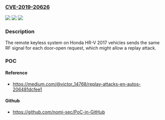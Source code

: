 ### [CVE-2019-20626](https://cve.mitre.org/cgi-bin/cvename.cgi?name=CVE-2019-20626)
![](https://img.shields.io/static/v1?label=Product&message=n%2Fa&color=blue)
![](https://img.shields.io/static/v1?label=Version&message=n%2Fa&color=blue)
![](https://img.shields.io/static/v1?label=Vulnerability&message=n%2Fa&color=brighgreen)

### Description

The remote keyless system on Honda HR-V 2017 vehicles sends the same RF signal for each door-open request, which might allow a replay attack.

### POC

#### Reference
- https://medium.com/@victor_14768/replay-attacks-en-autos-206481dcfee1

#### Github
- https://github.com/nomi-sec/PoC-in-GitHub

